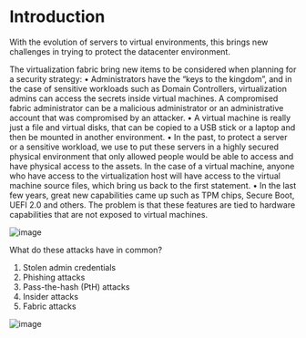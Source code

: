 # Introduction

With the evolution of servers to virtual environments, this brings new challenges in trying to protect the datacenter environment.

The virtualization fabric bring new items to be considered when planning for a security strategy:
    •		Administrators have the “keys to the kingdom”, and in the case of sensitive workloads such as Domain Controllers, virtualization admins can access the secrets inside virtual machines. A compromised fabric administrator can be a malicious administrator or an administrative account that was compromised by an attacker.
    •		A virtual machine is really just a file and virtual disks, that can be copied to a USB stick or a laptop and then be mounted in another environment. 
    •		In the past, to protect a server or a sensitive workload, we use to put these servers in a highly secured physical environment that only allowed people would be able to access and have physical access to the assets. In the case of a virtual machine, anyone who have access to the virtualization host will have access to the virtual machine source files, which bring us back to the first statement.
    •		In the last few years, great new capabilities came up such as TPM chips, Secure Boot, UEFI 2.0 and others. The problem is that these features are tied to hardware capabilities that are not exposed to virtual machines.



![image](https://user-images.githubusercontent.com/71546848/220169455-70f0eab6-660c-4407-bda6-94d78ab24a59.png)

What do these attacks have in common?
1. Stolen admin credentials
2. Phishing attacks
3. Pass-the-hash (PtH) attacks
4. Insider attacks
5. Fabric attacks

![image](https://user-images.githubusercontent.com/71546848/220170897-dbcd87d0-367c-45f9-89ae-3bb5900c8f69.png)


